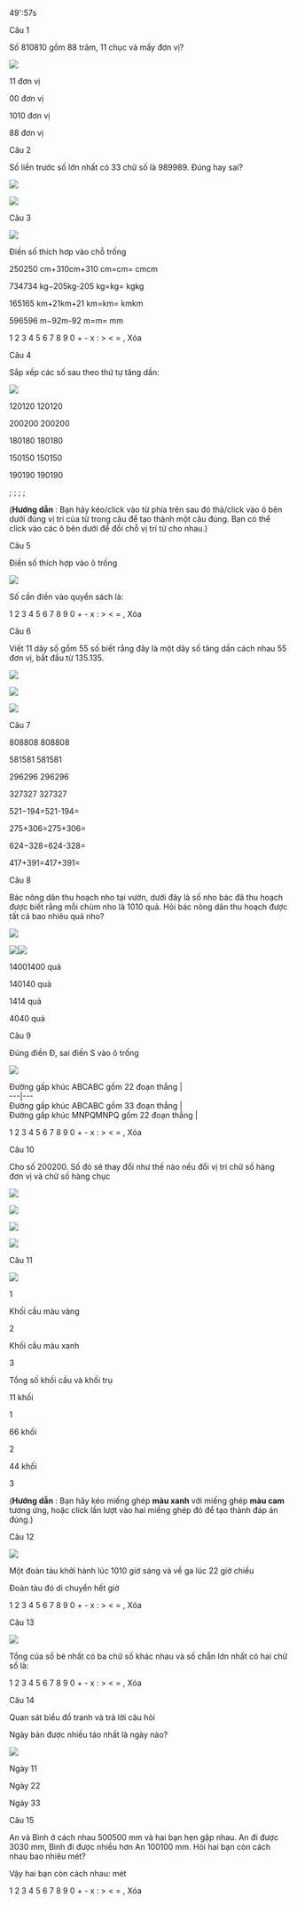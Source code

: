 49':57s

Câu 1

Số 810810 gồm 88 trăm, 11 chục và mấy đơn vị?

![](https://onthi123.vn/public/uploads/1_736.png)

11 đơn vị 

00 đơn vị 

1010 đơn vị 

88 đơn vị 

Câu 2

Số liền trước số lớn nhất có 33 chữ số là 989989. Đúng hay sai?

![](https://onthi123.vn/public/uploads/2-1_5.png)

![](https://onthi123.vn/public/uploads/2-2_5.png)

Câu 3

![](https://onthi123.vn/public/uploads/3_564.png)

Điền số thích hơp vào chỗ trống

250250 cm+310cm+310 cm=cm= cmcm

734734 kg−205kg-205 kg=kg= kgkg

165165 km+21km+21 km=km= kmkm

596596 m−92m-92 m=m= mm

1 2 3 4 5 6 7 8 9 0 + - x : > < = , Xóa

Câu 4

Sắp xếp các số sau theo thứ tự tăng dần:

![](https://onthi123.vn/public/uploads/4_528.png)

120120 120120

200200 200200

180180 180180

150150 150150

190190 190190

;  ;  ;  ;  

(**Hướng dẫn** : Bạn hãy kéo/click vào từ phía trên sau đó thả/click vào ô bên dưới đúng vị trí của từ trong câu để tạo thành một câu đúng. Bạn có thể click vào các ô bên dưới để đổi chỗ vị trí từ cho nhau.)

Câu 5

Điền số thích hợp vào ô trống

![](https://onthi123.vn/public/uploads/5_525.png)

Số cần điền vào quyển sách là: 

1 2 3 4 5 6 7 8 9 0 + - x : > < = , Xóa

Câu 6

Viết 11 dãy số gồm 55 số biết rằng đây là một dãy số tăng dần cách nhau 55 đơn vị, bắt đầu từ 135.135.

![](https://onthi123.vn/public/uploads/6-1_9.png)

![](https://onthi123.vn/public/uploads/6-2_8.png)

![](https://onthi123.vn/public/uploads/6-3_6.png)

Câu 7

808808 808808

581581 581581

296296 296296

327327 327327

521−194=521-194=  

275+306=275+306=  

624−328=624-328=  

417+391=417+391=  

Câu 8

Bác nông dân thu hoạch nho tại vườn, dưới đây là số nho bác đã thu hoạch được biết rằng mỗi chùm nho là 1010 quả. Hỏi bác nông dân thu hoạch được tất cả bao nhiêu quả nho?

![](https://onthi123.vn/public/uploads/8_499.png)

![](https://onthi123.vn/public/uploads/8-1_5.png)![](https://onthi123.vn/public/uploads/8-3_5.png)

14001400 quả

140140 quả

1414 quả

4040 quả

Câu 9

Đúng điền Đ, sai điền S vào ô trống

![](https://onthi123.vn/public/uploads/9_484.png)

Đường gấp khúc ABCABC gồm 22 đoạn thẳng |   
---|---  
Đường gấp khúc ABCABC gồm 33 đoạn thẳng |   
Đường gấp khúc MNPQMNPQ gồm 22 đoạn thẳng |   
  
1 2 3 4 5 6 7 8 9 0 + - x : > < = , Xóa

Câu 10

Cho số 200200. Số đó sẽ thay đổi như thế nào nếu đổi vị trí chữ số hàng đơn vị và chữ số hàng chục

![](https://onthi123.vn/public/uploads/10_496.png)

![](https://onthi123.vn/public/uploads/10-1_5.png)

![](https://onthi123.vn/public/uploads/10-2_4.png)

![](https://onthi123.vn/public/uploads/10-3_3.png)

Câu 11

![](https://onthi123.vn/public/uploads/11_162.png)

1

Khối cầu màu vàng

2

Khối cầu màu xanh

3

Tổng số khối cầu và khối trụ

11 khối

1

66 khối

2

44 khối

3

(**Hướng dẫn** : Bạn hãy kéo miếng ghép **màu xanh** với miếng ghép **màu cam** tương ứng, hoặc click lần lượt vào hai miếng ghép đó để tạo thành đáp án đúng.)

Câu 12

![](https://onthi123.vn/public/uploads/12_167.png)

Một đoàn tàu khởi hành lúc 1010 giờ sáng và về ga lúc 22 giờ chiều

Đoàn tàu đó di chuyển hết  giờ

1 2 3 4 5 6 7 8 9 0 + - x : > < = , Xóa

Câu 13

![](https://onthi123.vn/public/uploads/13_149.png)

Tổng của số bé nhất có ba chữ số khác nhau và số chẵn lớn nhất có hai chữ số là:

1 2 3 4 5 6 7 8 9 0 + - x : > < = , Xóa

Câu 14

Quan sát biểu đồ tranh và trả lời câu hỏi

Ngày bán được nhiều táo nhất là ngày nào?

![](https://onthi123.vn/public/uploads/14_140.png)

Ngày 11

Ngày 22

Ngày 33

Câu 15

An và Bình ở cách nhau 500500 mm và hai bạn hẹn gặp nhau. An đi được 3030 mm, Bình đi được nhiều hơn An 100100 mm. Hỏi hai bạn còn cách nhau bao nhiêu mét?

Vậy hai bạn còn cách nhau:  mét

1 2 3 4 5 6 7 8 9 0 + - x : > < = , Xóa

